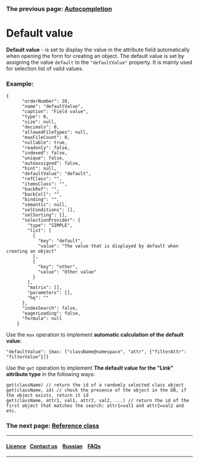 ### The previous page: [Autocompletion](/docs/en/2_system_description/metadata_structure/meta_class/atr_autoassigned.md)

# Default value

**Default value** - is set to display the value in the attribute field automatically when opening the form for creating an object. The default value is set by assigning the value `default` to the ` "defaultValue" ` property. It is mainly used for selection list of valid values.

### Example:

```
{
      "orderNumber": 20,
      "name": "defaultValue",
      "caption": "Field value",
      "type": 0,
      "size": null,
      "decimals": 0,
      "allowedFileTypes": null,
      "maxFileCount": 0,
      "nullable": true,
      "readonly": false,
      "indexed": false,
      "unique": false,
      "autoassigned": false,
      "hint": null,
      "defaultValue": "default",
      "refClass": "",
      "itemsClass": "",
      "backRef": "",
      "backColl": "",
      "binding": "",
      "semantic": null,
      "selConditions": [],
      "selSorting": [],
      "selectionProvider": {
        "type": "SIMPLE",
        "list": [
          {
            "key": "default",
            "value": "The value that is displayed by default when creating an object"
          },
          {
            "key": "other",
            "value": "Other value"
          }
        ],
        "matrix": [],
        "parameters": [],
        "hq": ""
      },
      "indexSearch": false,
      "eagerLoading": false,
      "formula": null
    }

```

Use the `max` operation to implement **automatic calculation of the default value**:

```
"defaultValue": {max: ["className@namespace", "attr", {"filterAttr": "filterValue"}]}
```


Use the `get` operation to implement **The default value for the "Link" attribute type**  in the following ways:

```
get(className) // return the id of a randomly selected class object
get(className, id) // check the presence of the object in the DB, if the object exists, return it id
get(className, attr1, val1, attr2, val2, ...) // return the id of the first object that matches the search: attr1=val1 and attr2=val2 and etc.
```

### The next page: [Reference class](/docs/en/2_system_description/metadata_structure/meta_class/atr_ref_backref.md)
--------------------------------------------------------------------------  


 #### [Licence](/LICENCE.md)&ensp;  [Contact us](https://iondv.ru/index.html) &ensp;  [Russian](/docs/ru/2_system_description/metadata_structure/meta_class/atr_default_value.md) &ensp; [FAQs](/faqs.md)          



-------------------------------------------------------------------------- 
